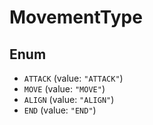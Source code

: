 # MovementType

## Enum

* `ATTACK` (value: `"ATTACK"`)
* `MOVE` (value: `"MOVE"`)
* `ALIGN` (value: `"ALIGN"`)
* `END` (value: `"END"`)
